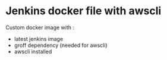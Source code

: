# Jenkins docker file with awscli

Custom docker image with : 

- latest jenkins image
- groff dependency (needed for awscli)
- awscli installed
